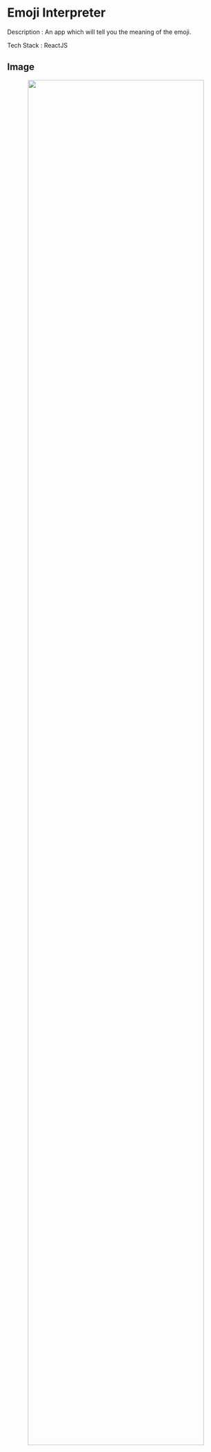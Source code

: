 

# Emoji Interpreter

Description : An app which will tell you the meaning of the emoji.

Tech Stack : ReactJS

## Image 
<div align="center">
<img src="https://user-images.githubusercontent.com/95525622/180636981-17758bdc-1e5e-44ed-a0e1-76bbd20a5678.png" width="90%"/>
</div>
